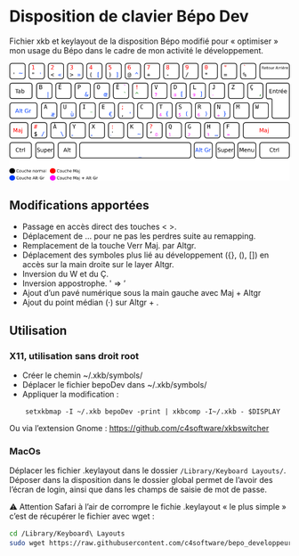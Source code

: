 # Disposition de clavier Bépo Dev

Fichier xkb et keylayout de la disposition Bépo modifié pour « optimiser » mon usage du Bépo dans le cadre de mon activité le développement.

![Disposition BépoDev](bepoDev-simplifiee.png)

## Modifications apportées

- Passage en accès direct des touches < >.
- Déplacement de … pour ne pas les perdres suite au remapping.
- Remplacement de la touche Verr Maj. par Altgr.
- Déplacement des symboles plus lié au développement ({}, (), []) en accès sur la main droite sur le layer Altgr.
- Inversion du W et du Ç.
- Inversion appostrophe. ' => ’
- Ajout d’un pavé numérique sous la main gauche avec Maj + Altgr
- Ajout du point médian (·) sur Altgr + .

## Utilisation

### X11, utilisation sans droit root

- Créer le chemin ~/.xkb/symbols/
- Déplacer le fichier bepoDev dans ~/.xkb/symbols/
- Appliquer la modification :

```
	setxkbmap -I ~/.xkb bepoDev -print | xkbcomp -I~/.xkb - $DISPLAY
```

Ou via l’extension Gnome : https://github.com/c4software/xkbswitcher

### MacOs

Déplacer les fichier .keylayout dans le dossier ```/Library/Keyboard Layouts/```. Déposer dans la disposition dans le dossier global permet de l’avoir des l’écran de login, ainsi que dans les champs de saisie de mot de passe.

⚠️ Attention Safari à l’air de corrompre le fichie .keylayout « le plus simple » c’est de récupérer le fichier avec wget :

```sh
cd /Library/Keyboard\ Layouts
sudo wget https://raw.githubusercontent.com/c4software/bepo_developpeur/master/osx/bepoDev.keylayout
```
